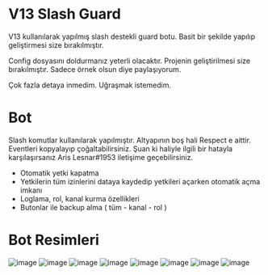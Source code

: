 # V13 Slash Guard

V13 kullanılarak yapılmış slash destekli guard botu. Basit bir şekilde yapılıp geliştirmesi size bırakılmıştır.

Config dosyasını doldurmanız yeterli olacaktır. Projenin geliştirilmesi size bırakılmıştır. Sadece örnek olsun diye paylaşıyorum. 

Çok fazla detaya inmedim. Uğraşmak istemedim.

# Bot

Slash komutlar kullanılarak yapılmıştır. Altyapının boş hali Respect e aittir. Eventleri kopyalayıp çoğaltabilirsiniz. Şuan ki haliyle ilgili bir hatayla karşılaşırsanız Aris Lesnar#1953 iletişime geçebilirsiniz. 

- Otomatik yetki kapatma
- Yetkilerin tüm izinlerini dataya kaydedip yetkileri açarken otomatik açma imkanı
- Loglama, rol, kanal kurma özellikleri
- Butonlar ile backup alma ( tüm - kanal - rol )


# Bot Resimleri

![image](https://cdn.discordapp.com/attachments/956549145454313503/969172751476752404/1.PNG)
![image](https://cdn.discordapp.com/attachments/956549145454313503/969172751678074940/3.PNG)
![image](https://cdn.discordapp.com/attachments/956549145454313503/969172751900352532/4.PNG)
![image](https://cdn.discordapp.com/attachments/956549145454313503/969172752118472725/5.PNG)
![image](https://cdn.discordapp.com/attachments/956549145454313503/969172752340766740/6.PNG)
![image](https://cdn.discordapp.com/attachments/956549145454313503/969172752760205352/8.PNG)
![image](https://cdn.discordapp.com/attachments/956549145454313503/969172752969900032/1.PNG)
![image](https://cdn.discordapp.com/attachments/956549145454313503/969172752546279464/7.PNG)

